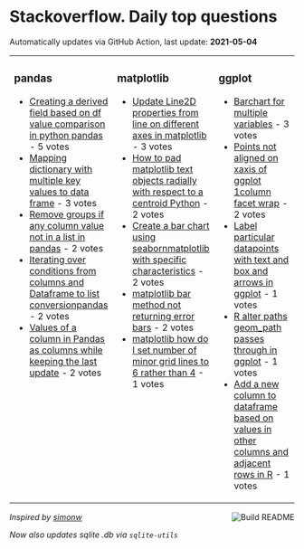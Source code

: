 # Stackoverflow. Daily top questions 

Automatically updates via GitHub Action, last update: **<!-- date starts -->2021-05-04<!-- date ends -->**


<table><tr><td valign="top" width="33%">

### pandas
<!-- pandas starts -->
* [Creating a derived field based on df value comparison in python pandas](https://stackoverflow.com/questions/67386146/creating-a-derived-field-based-on-df-value-comparison-in-python-pandas) - 5 votes
* [Mapping dictionary with multiple key values to data frame](https://stackoverflow.com/questions/67389953/mapping-dictionary-with-multiple-key-values-to-data-frame) - 3 votes
* [Remove groups if any column value not in a list in pandas](https://stackoverflow.com/questions/67380011/remove-groups-if-any-column-value-not-in-a-list-in-pandas) - 2 votes
* [Iterating over conditions from columns and Dataframe to list conversionpandas](https://stackoverflow.com/questions/67380875/iterating-over-conditions-from-columns-and-dataframe-to-list-conversionpandas) - 2 votes
* [Values of a column in Pandas as columns while keeping the last update](https://stackoverflow.com/questions/67380280/values-of-a-column-in-pandas-as-columns-while-keeping-the-last-update) - 2 votes
<!-- pandas ends -->
</td><td valign="top" width="34%">


### matplotlib
<!-- matplotlib starts -->
* [Update Line2D properties from line on different axes in matplotlib](https://stackoverflow.com/questions/67388945/update-line2d-properties-from-line-on-different-axes-in-matplotlib) - 3 votes
* [How to pad matplotlib text objects radially with respect to a centroid Python](https://stackoverflow.com/questions/67378132/how-to-pad-matplotlib-text-objects-radially-with-respect-to-a-centroid-python) - 2 votes
* [Create a bar chart using seabornmatplotlib with specific characteristics](https://stackoverflow.com/questions/67384587/create-a-bar-chart-using-seaborn-matplotlib-with-specific-characteristics) - 2 votes
* [matplotlib bar method not returning error bars](https://stackoverflow.com/questions/67382203/matplotlib-bar-method-not-returning-error-bars) - 2 votes
* [matplotlib  how do I set number of minor grid lines to 6 rather than 4](https://stackoverflow.com/questions/67382112/matplotlib-how-do-i-set-number-of-minor-grid-lines-to-6-rather-than-4) - 1 votes
<!-- matplotlib ends -->
</td><td valign="top" width="34%">


### ggplot
<!-- ggplot2 starts -->
* [Barchart for multiple variables](https://stackoverflow.com/questions/67384221/barchart-for-multiple-variables) - 3 votes
* [Points not aligned on xaxis of ggplot 1column facet wrap](https://stackoverflow.com/questions/67384371/points-not-aligned-on-x-axis-of-ggplot-1-column-facet-wrap) - 2 votes
* [Label particular datapoints with text and box and arrows in ggplot](https://stackoverflow.com/questions/67380344/label-particular-datapoints-with-text-and-box-and-arrows-in-ggplot) - 1 votes
* [R alter paths geom_path passes through in ggplot](https://stackoverflow.com/questions/67382906/r-alter-paths-geom-path-passes-through-in-ggplot) - 1 votes
* [Add a new column to dataframe based on values in other columns and adjacent rows in R](https://stackoverflow.com/questions/67389303/add-a-new-column-to-dataframe-based-on-values-in-other-columns-and-adjacent-rows) - 1 votes
<!-- ggplot2 ends -->
</td></tr></table>

<a href="https://github.com/hp0404/hp0404/actions"><img src="https://github.com/hp0404/hp0404/workflows/Build%20README/badge.svg" align="right" alt="Build README"></a> <p>*Inspired by  [simonw](https://github.com/simonw/simonw)*</p> <p> *Now also updates sqlite .db via `sqlite-utils`* </p>
